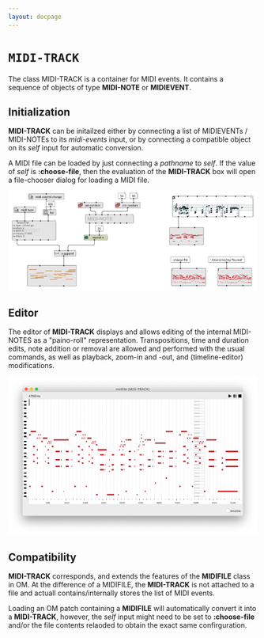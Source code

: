 ```yaml
---
layout: docpage
---
```


# `MIDI-TRACK`

The class MIDI-TRACK is a container for MIDI events. It contains a sequence of objects of type **MIDI-NOTE** or **MIDIEVENT**. 


## Initialization

**MIDI-TRACK** can be initailzed either by connecting a list of MIDIEVENTs / MIDI-NOTEs to its _midi-events_ input, or by connecting a compatible object on its _self_ input for automatic conversion.

A MIDI file can be loaded by just connecting a _pathname_ to _self_. If the value of _self_ is **:choose-file**, then the evaluation of the **MIDI-TRACK** box will open a file-chooser dialog for loading a MIDI file. 

<img src="midi-track_img/midi-track-init.png"> 

## Editor

The editor of **MIDI-TRACK** displays and allows editing of the internal MIDI-NOTES as a "paino-roll" representation. 
Transpositions, time and duration edits, note addition or removal are allowed and performed with the usual commands, as well as playback, zoom-in and -out, and (timeline-editor) modifications.

<img src="midi-track_img/midi-track-editor.png"> 

## Compatibility

**MIDI-TRACK** corresponds, and extends the features of the **MIDIFILE** class in OM. At the difference of a MIDIFILE, the **MIDI-TRACK** is not attached to a file and actuall contains/internally stores the list of MIDI events.

Loading an OM patch containing a **MIDIFILE** will automatically convert it into a **MIDI-TRACK**, however, the _self_ input might need to be set to **:choose-file** and/or the file contents relaoded to obtain the exact same confirguration.



